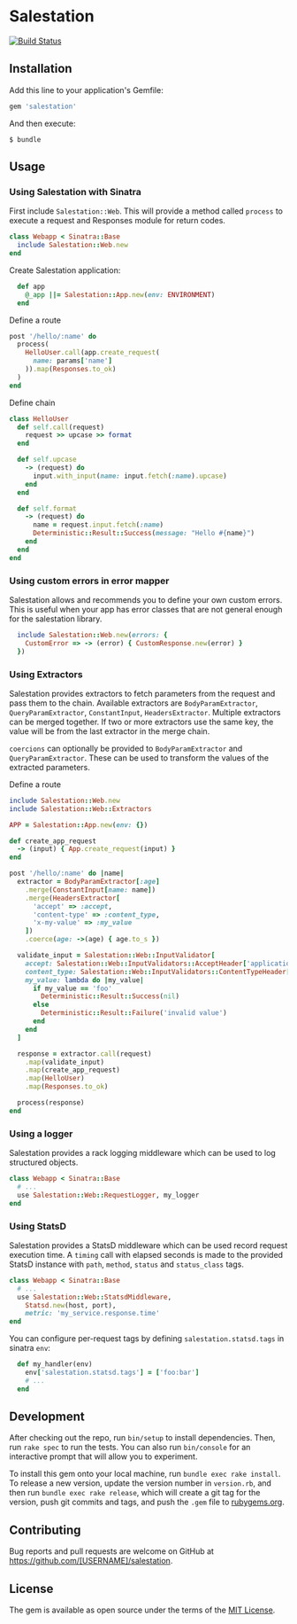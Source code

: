 # Salestation

[![Build Status](https://travis-ci.org/salemove/salestation.svg?branch=master)](https://travis-ci.org/salemove/salestation)

## Installation

Add this line to your application's Gemfile:

```ruby
gem 'salestation'
```

And then execute:

    $ bundle

## Usage

### Using Salestation with Sinatra

First include `Salestation::Web`. This will provide a method called `process` to execute a request and Responses module for return codes.
```ruby
class Webapp < Sinatra::Base
  include Salestation::Web.new
end
```

Create Salestation application:
```ruby
  def app
    @_app ||= Salestation::App.new(env: ENVIRONMENT)
  end
```

Define a route
```ruby
post '/hello/:name' do
  process(
    HelloUser.call(app.create_request(
      name: params['name']
    )).map(Responses.to_ok)
  )
end
```

Define chain
```ruby
class HelloUser
  def self.call(request)
    request >> upcase >> format
  end

  def self.upcase
    -> (request) do
      input.with_input(name: input.fetch(:name).upcase)
    end
  end

  def self.format
    -> (request) do
      name = request.input.fetch(:name)
      Deterministic::Result::Success(message: "Hello #{name}")
    end
  end
end
```

### Using custom errors in error mapper

Salestation allows and recommends you to define your own custom errors. This is useful when your app has error classes that are not general enough for the salestation library.

```ruby
  include Salestation::Web.new(errors: {
    CustomError => -> (error) { CustomResponse.new(error) }
  })
```

### Using Extractors

Salestation provides extractors to fetch parameters from the request and pass them to the chain.
Available extractors are `BodyParamExtractor`, `QueryParamExtractor`, `ConstantInput`, `HeadersExtractor`.
Multiple extractors can be merged together. If two or more extractors use the same key, the value will be from the last extractor in the merge chain.

`coercions` can optionally be provided to `BodyParamExtractor` and `QueryParamExtractor`. These can be used to transform the values of the extracted parameters.

Define a route

```ruby
include Salestation::Web.new
include Salestation::Web::Extractors

APP = Salestation::App.new(env: {})

def create_app_request
  -> (input) { App.create_request(input) }
end

post '/hello/:name' do |name|
  extractor = BodyParamExtractor[:age]
    .merge(ConstantInput[name: name])
    .merge(HeadersExtractor[
      'accept' => :accept,
      'content-type' => :content_type,
      'x-my-value' => :my_value
    ])
    .coerce(age: ->(age) { age.to_s })

  validate_input = Salestation::Web::InputValidator[
    accept: Salestation::Web::InputValidators::AcceptHeader['application/json', 'application/xml'],
    content_type: Salestation::Web::InputValidators::ContentTypeHeader['application/json'],
    my_value: lambda do |my_value|
      if my_value == 'foo'
        Deterministic::Result::Success(nil)
      else
        Deterministic::Result::Failure('invalid value')
      end
    end
  ]

  response = extractor.call(request)
    .map(validate_input)
    .map(create_app_request)
    .map(HelloUser)
    .map(Responses.to_ok)

  process(response)
end
```

### Using a logger

Salestation provides a rack logging middleware which can be used to log structured objects.

```ruby
class Webapp < Sinatra::Base
  # ...
  use Salestation::Web::RequestLogger, my_logger
end
```

### Using StatsD

Salestation provides a StatsD middleware which can be used record request
execution time. A `timing` call with elapsed seconds is made to the provided
StatsD instance with `path`, `method`, `status` and `status_class` tags.

```ruby
class Webapp < Sinatra::Base
  # ...
  use Salestation::Web::StatsdMiddleware,
    Statsd.new(host, port),
    metric: 'my_service.response.time'
end
```

You can configure per-request tags by defining `salestation.statsd.tags` in sinatra `env`:

```ruby
  def my_handler(env)
    env['salestation.statsd.tags'] = ['foo:bar']
    # ...
  end
```

## Development

After checking out the repo, run `bin/setup` to install dependencies. Then, run `rake spec` to run the tests. You can also run `bin/console` for an interactive prompt that will allow you to experiment.

To install this gem onto your local machine, run `bundle exec rake install`. To release a new version, update the version number in `version.rb`, and then run `bundle exec rake release`, which will create a git tag for the version, push git commits and tags, and push the `.gem` file to [rubygems.org](https://rubygems.org).

## Contributing

Bug reports and pull requests are welcome on GitHub at https://github.com/[USERNAME]/salestation.


## License

The gem is available as open source under the terms of the [MIT License](http://opensource.org/licenses/MIT).

